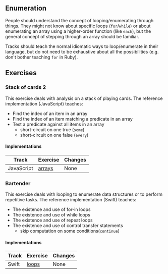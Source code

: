 ## Enumeration

People should understand the concept of looping/enumerating through things.
They might not know about specific loops (`for`/`while`) or about enumerating an array using a higher-order function (like `each`), but the general concept of stepping through an array should be familiar.

Tracks should teach the normal idiomatic ways to loop/enumerate in their language, but do not need to be exhaustive about all the possibilities (e.g. don't bother teaching `for` in Ruby).

## Exercises

### Stack of cards 2

This exercise deals with analysis on a stack of playing cards. The reference implementation (JavaScript) teaches:

- Find the index of an item in an array
- Find the index of an item matching a predicate in an array
- Test a predicate against all items in an array
  - short-circuit on one true (`some`)
  - short-circuit on one false (`every`)

#### Implementations

| Track      | Exercise                              | Changes |
| ---------- | ------------------------------------- | ------- |
| JavaScript | [arrays][implementation-javascript-2] | None    |

### Bartender

This exercise deals with looping to enumerate data structures or to perform repetitive tasks. The reference implementation (Swift) teaches:

- The existence and use of for-in loops
- The existence and use of while loops
- The existence and use of repeat loops
- The existence and use of control transfer statements
  - skip computation on some conditions(`continue`)

#### Implementations

| Track      | Exercise                              | Changes |
| ---------- | ------------------------------------- | ------- |
| Swift      | [loops][implementation-swift]         | None    |

[implementation-javascript-2]: ../../languages/javascript/exercises/concept/array-analysis/.docs/introduction.md
[implementation-swift]: ../../languages/swift/exercises/concept/loops/.docs/introduction.md
